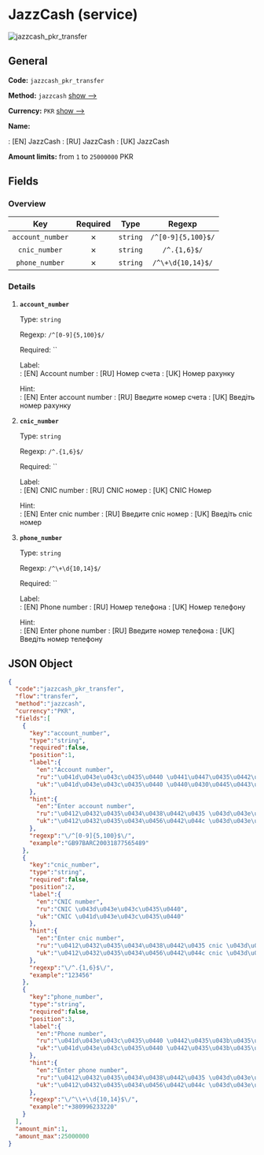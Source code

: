 
# JazzCash (service) 
![jazzcash_pkr_transfer](https://static.openfintech.io/payment_methods/jazzcash_pkr_transfer/logo.svg?w=400&c=v0.59.26#w200)  

## General 
 
**Code:** `jazzcash_pkr_transfer` 
 
**Method:** `jazzcash` 
 [show -->](/payment-methods/jazzcash/) 
 
**Currency:** `PKR` [show -->](/currencies/PKR/) 
 
**Name:** 
 
:	[EN] JazzCash 
:	[RU] JazzCash 
:	[UK] JazzCash 
 
**Amount limits:** from `1` to `25000000` PKR 

## Fields 

### Overview 

|Key|Required|Type|Regexp| 
|:---:|:---:|:---:|:---:| 
|`account_number`|✗|`string`|`/^[0-9]{5,100}$/`| 
|`cnic_number`|✗|`string`|`/^.{1,6}$/`| 
|`phone_number`|✗|`string`|`/^\+\d{10,14}$/`| 
 

### Details 
 
1. **`account_number`** 
 
	Type: `string` 
 
	Regexp: `/^[0-9]{5,100}$/` 
 
	Required: `` 
 
	Label:  
	: [EN] Account number 
	: [RU] Номер счета 
	: [UK] Номер рахунку 
 
	Hint:  
	: [EN] Enter account number 
	: [RU] Введите номер счета 
	: [UK] Введіть номер рахунку 
 
2. **`cnic_number`** 
 
	Type: `string` 
 
	Regexp: `/^.{1,6}$/` 
 
	Required: `` 
 
	Label:  
	: [EN] CNIC number 
	: [RU] CNIC номер 
	: [UK] CNIC Номер 
 
	Hint:  
	: [EN] Enter cnic number 
	: [RU] Введите cnic номер 
	: [UK] Введіть cnic номер 
 
3. **`phone_number`** 
 
	Type: `string` 
 
	Regexp: `/^\+\d{10,14}$/` 
 
	Required: `` 
 
	Label:  
	: [EN] Phone number 
	: [RU] Номер телефона 
	: [UK] Номер телефону 
 
	Hint:  
	: [EN] Enter phone number 
	: [RU] Введите номер телефона 
	: [UK] Введіть номер телефону 
 

## JSON Object 

```json
{
  "code":"jazzcash_pkr_transfer",
  "flow":"transfer",
  "method":"jazzcash",
  "currency":"PKR",
  "fields":[
    {
      "key":"account_number",
      "type":"string",
      "required":false,
      "position":1,
      "label":{
        "en":"Account number",
        "ru":"\u041d\u043e\u043c\u0435\u0440 \u0441\u0447\u0435\u0442\u0430",
        "uk":"\u041d\u043e\u043c\u0435\u0440 \u0440\u0430\u0445\u0443\u043d\u043a\u0443"
      },
      "hint":{
        "en":"Enter account number",
        "ru":"\u0412\u0432\u0435\u0434\u0438\u0442\u0435 \u043d\u043e\u043c\u0435\u0440 \u0441\u0447\u0435\u0442\u0430",
        "uk":"\u0412\u0432\u0435\u0434\u0456\u0442\u044c \u043d\u043e\u043c\u0435\u0440 \u0440\u0430\u0445\u0443\u043d\u043a\u0443"
      },
      "regexp":"\/^[0-9]{5,100}$\/",
      "example":"GB97BARC20031877565489"
    },
    {
      "key":"cnic_number",
      "type":"string",
      "required":false,
      "position":2,
      "label":{
        "en":"CNIC number",
        "ru":"CNIC \u043d\u043e\u043c\u0435\u0440",
        "uk":"CNIC \u041d\u043e\u043c\u0435\u0440"
      },
      "hint":{
        "en":"Enter cnic number",
        "ru":"\u0412\u0432\u0435\u0434\u0438\u0442\u0435 cnic \u043d\u043e\u043c\u0435\u0440",
        "uk":"\u0412\u0432\u0435\u0434\u0456\u0442\u044c cnic \u043d\u043e\u043c\u0435\u0440"
      },
      "regexp":"\/^.{1,6}$\/",
      "example":"123456"
    },
    {
      "key":"phone_number",
      "type":"string",
      "required":false,
      "position":3,
      "label":{
        "en":"Phone number",
        "ru":"\u041d\u043e\u043c\u0435\u0440 \u0442\u0435\u043b\u0435\u0444\u043e\u043d\u0430",
        "uk":"\u041d\u043e\u043c\u0435\u0440 \u0442\u0435\u043b\u0435\u0444\u043e\u043d\u0443"
      },
      "hint":{
        "en":"Enter phone number",
        "ru":"\u0412\u0432\u0435\u0434\u0438\u0442\u0435 \u043d\u043e\u043c\u0435\u0440 \u0442\u0435\u043b\u0435\u0444\u043e\u043d\u0430",
        "uk":"\u0412\u0432\u0435\u0434\u0456\u0442\u044c \u043d\u043e\u043c\u0435\u0440 \u0442\u0435\u043b\u0435\u0444\u043e\u043d\u0443"
      },
      "regexp":"\/^\\+\\d{10,14}$\/",
      "example":"+380996233220"
    }
  ],
  "amount_min":1,
  "amount_max":25000000
}
```  
